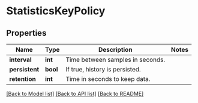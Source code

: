 # StatisticsKeyPolicy

## Properties
Name | Type | Description | Notes
------------ | ------------- | ------------- | -------------
**interval** | **int** | Time between samples in seconds. | 
**persistent** | **bool** | If true, history is persisted. | 
**retention** | **int** | Time in seconds to keep data. | 

[[Back to Model list]](../README.md#documentation-for-models) [[Back to API list]](../README.md#documentation-for-api-endpoints) [[Back to README]](../README.md)


